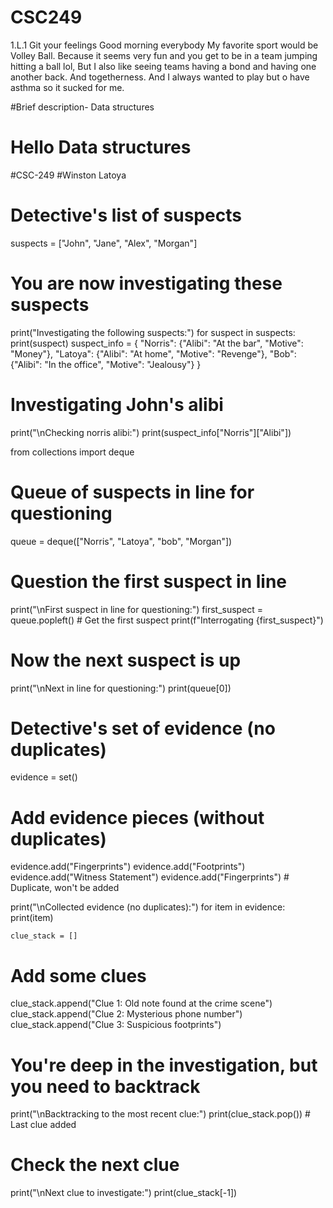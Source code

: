# CSC249
1.L.1 Git your feelings
Good morning everybody My favorite sport would be Volley Ball. Because it seems very fun and you get to be in a team jumping hitting a ball lol, But I also like seeing  teams having a bond and having one another back. And togetherness. And I always wanted to play but o have asthma so it sucked for me. 


#Brief description- Data structures
# Hello Data structures 
#CSC-249
#Winston Latoya

# Detective's list of suspects
suspects = ["John", "Jane", "Alex", "Morgan"]

# You are now investigating these suspects
print("Investigating the following suspects:")
for suspect in suspects:
    print(suspect)
    suspect_info = {
    "Norris": {"Alibi": "At the bar", "Motive": "Money"},
    "Latoya": {"Alibi": "At home", "Motive": "Revenge"},
    "Bob": {"Alibi": "In the office", "Motive": "Jealousy"}
}

# Investigating John's alibi
print("\nChecking norris alibi:")
print(suspect_info["Norris"]["Alibi"])

from collections import deque

# Queue of suspects in line for questioning
queue = deque(["Norris", "Latoya", "bob", "Morgan"])

# Question the first suspect in line
print("\nFirst suspect in line for questioning:")
first_suspect = queue.popleft()  # Get the first suspect
print(f"Interrogating {first_suspect}")

# Now the next suspect is up
print("\nNext in line for questioning:")
print(queue[0])

# Detective's set of evidence (no duplicates)
evidence = set()

# Add evidence pieces (without duplicates)
evidence.add("Fingerprints")
evidence.add("Footprints")
evidence.add("Witness Statement")
evidence.add("Fingerprints")  # Duplicate, won't be added

print("\nCollected evidence (no duplicates):")
for item in evidence:
    print(item)
    
    clue_stack = []

# Add some clues
clue_stack.append("Clue 1: Old note found at the crime scene")
clue_stack.append("Clue 2: Mysterious phone number")
clue_stack.append("Clue 3: Suspicious footprints")

# You're deep in the investigation, but you need to backtrack
print("\nBacktracking to the most recent clue:")
print(clue_stack.pop())  # Last clue added

# Check the next clue
print("\nNext clue to investigate:")
print(clue_stack[-1])
